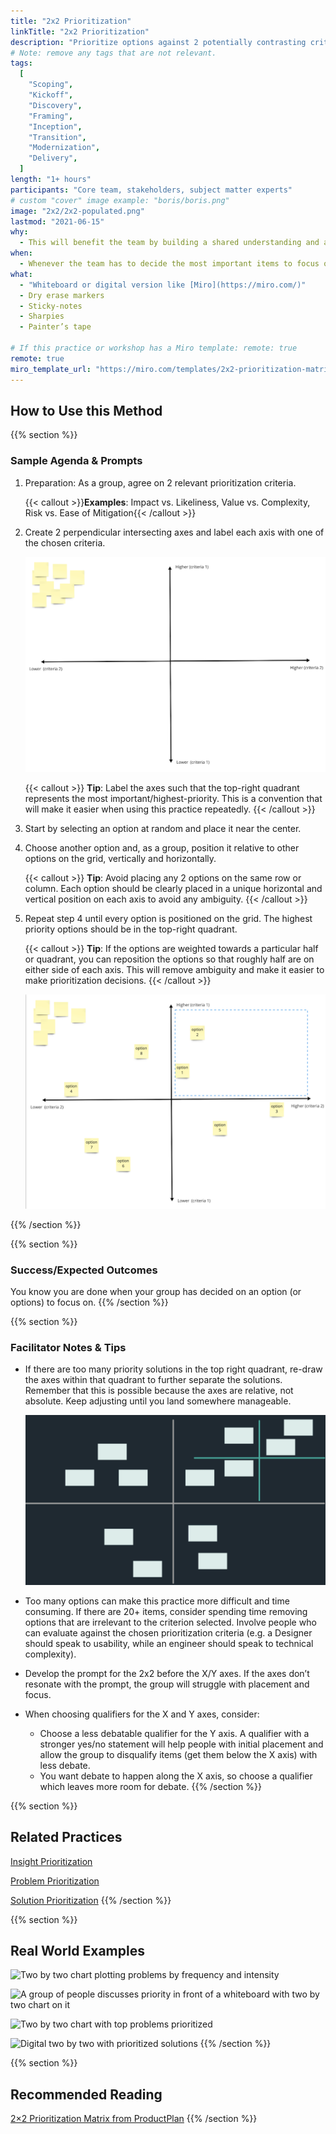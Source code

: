 ```yaml
---
title: "2x2 Prioritization"
linkTitle: "2x2 Prioritization"
description: "Prioritize options against 2 potentially contrasting criteria to identify the most important options to focus on now."
# Note: remove any tags that are not relevant.
tags:
  [
    "Scoping",
    "Kickoff",
    "Discovery",
    "Framing",
    "Inception",
    "Transition",
    "Modernization",
    "Delivery",
  ]
length: "1+ hours"
participants: "Core team, stakeholders, subject matter experts"
# custom "cover" image example: "boris/boris.png"
image: "2x2/2x2-populated.png"
lastmod: "2021-06-15"
why:
  - This will benefit the team by building a shared understanding and alignment among a group of people in order to more easily determine how best to proceed.
when:
  - Whenever the team has to decide the most important items to focus on when presented with multiple options and there are contrasting opinions on how to proceed.
what:
  - "Whiteboard or digital version like [Miro](https://miro.com/)"
  - Dry erase markers
  - Sticky-notes
  - Sharpies
  - Painter’s tape

# If this practice or workshop has a Miro template: remote: true
remote: true
miro_template_url: "https://miro.com/templates/2x2-prioritization-matrix/"
---
```


## How to Use this Method

{{% section %}}

### Sample Agenda & Prompts

1. Preparation: As a group, agree on 2 relevant prioritization criteria.

   {{< callout >}}**Examples**: Impact vs. Likeliness, Value vs. Complexity, Risk vs. Ease of Mitigation{{< /callout >}}

1. Create 2 perpendicular intersecting axes and label each axis with one of the chosen criteria.

   ![Empty two by two grid](images/2x2-empty.png)

   {{< callout >}}
   **Tip**: Label the axes such that the top-right quadrant represents the most important/highest-priority. This is a convention that will make it easier when using this practice repeatedly.
   {{< /callout >}}

1. Start by selecting an option at random and place it near the center.

1. Choose another option and, as a group, position it relative to other options on the grid, vertically and horizontally.

   {{< callout >}}
   **Tip**: Avoid placing any 2 options on the same row or column. Each option should be clearly placed in a unique horizontal and vertical position on each axis to avoid any ambiguity.
   {{< /callout >}}

1. Repeat step 4 until every option is positioned on the grid. The highest priority options should be in the top-right quadrant.

   {{< callout >}}
   **Tip**: If the options are weighted towards a particular half or quadrant, you can reposition the options so that roughly half are on either side of each axis. This will remove ambiguity and make it easier to make prioritization decisions.
   {{< /callout >}}

   ![Populated two by two grid](images/2x2-populated.png)

{{% /section %}}

{{% section %}}

### Success/Expected Outcomes

You know you are done when your group has decided on an option (or options) to focus on.
{{% /section %}}

{{% section %}}

### Facilitator Notes & Tips

- If there are too many priority solutions in the top right quadrant, re-draw the axes within that quadrant to further separate the solutions. Remember that this is possible because the axes are relative, not absolute. Keep adjusting until you land somewhere manageable.

  ![Re-drawn two by two axis grid](images/2x2-regrid.png)

- Too many options can make this practice more difficult and time consuming. If there are 20+ items, consider spending time removing options that are irrelevant to the criterion selected.
  Involve people who can evaluate against the chosen prioritization criteria (e.g. a Designer should speak to usability, while an engineer should speak to technical complexity).
- Develop the prompt for the 2x2 before the X/Y axes. If the axes don’t resonate with the prompt, the group will struggle with placement and focus.
- When choosing qualifiers for the X and Y axes, consider:
  - Choose a less debatable qualifier for the Y axis. A qualifier with a stronger yes/no statement will help people with initial placement and allow the group to disqualify items (get them below the X axis) with less debate.
  - You want debate to happen along the X axis, so choose a qualifier which leaves more room for debate.
    {{% /section %}}

{{% section %}}

## Related Practices

[Insight Prioritization](/practices/insight-prioritization)

[Problem Prioritization](/practices/problem-prioritization)

[Solution Prioritization](/practices/solution-prioritization)
{{% /section %}}

{{% section %}}

## Real World Examples

![Two by two chart plotting problems by frequency and intensity](/practices/problem-prioritization/images/example-2.jpg)

![A group of people discusses priority in front of a whiteboard with two by two chart on it](/practices/problem-prioritization/images/example-3.jpg)

![Two by two chart with top problems prioritized](/practices/problem-prioritization/images/example-5.jpg)

![Digital two by two with prioritized solutions](/practices/solution-prioritization/images/example-6.jpg)
{{% /section %}}

{{% section %}}

## Recommended Reading

[2×2 Prioritization Matrix from ProductPlan](https://www.productplan.com/glossary/2x2-prioritization-matrix/)
{{% /section %}}
